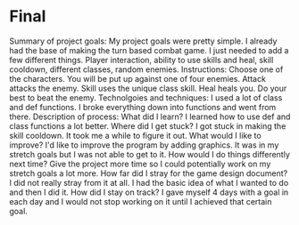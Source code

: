 # Final


Summary of project goals:
  My project goals were pretty simple. I already had the base of making the turn based combat game. I just needed to add a few different things. Player interaction, ability to use skills and heal, skill cooldown, different classes, random enemies. 
Instructions:
  Choose one of the characters. You will be put up against one of four enemies. Attack attacks the enemy. Skill uses the unique class skill. Heal heals you. Do your best to beat the enemy.
Technolgoies and techniques:
  I used a lot of class and def functions. I broke everything down into functions and went from there.
Description of process:
  What did I learn?
    I learned how to use def and class functions a lot better. 
  Where did I get stuck?
    I got stuck in making the skill cooldown. It took me a while to figure it out. 
  What would I like to improve?
    I'd like to improve the program by adding graphics. It was in my stretch goals but I was not able to get to it.
  How would I do things differently next time?
    Give the project more time so I could potentially work on my stretch goals a lot more.
  How far did I stray for the game design document?
    I did not really stray from it at all. I had the basic idea of what I wanted to do and then I did it.
  How did I stay on track?
    I gave myself 4 days with a goal in each day and I would not stop working on it until I achieved that certain goal. 
